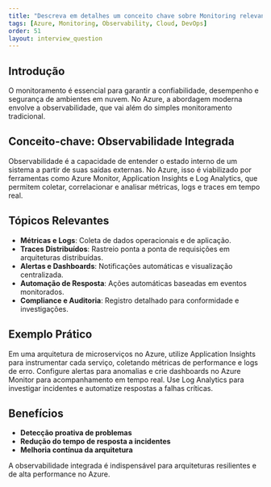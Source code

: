 ```yaml
---
title: "Descreva em detalhes um conceito chave sobre Monitoring relevante para arquitetura no Azure."
tags: [Azure, Monitoring, Observability, Cloud, DevOps]
order: 51
layout: interview_question
---
```


## Introdução
O monitoramento é essencial para garantir a confiabilidade, desempenho e segurança de ambientes em nuvem. No Azure, a abordagem moderna envolve a observabilidade, que vai além do simples monitoramento tradicional.

## Conceito-chave: Observabilidade Integrada
Observabilidade é a capacidade de entender o estado interno de um sistema a partir de suas saídas externas. No Azure, isso é viabilizado por ferramentas como Azure Monitor, Application Insights e Log Analytics, que permitem coletar, correlacionar e analisar métricas, logs e traces em tempo real.

## Tópicos Relevantes
- **Métricas e Logs**: Coleta de dados operacionais e de aplicação.
- **Traces Distribuídos**: Rastreio ponta a ponta de requisições em arquiteturas distribuídas.
- **Alertas e Dashboards**: Notificações automáticas e visualização centralizada.
- **Automação de Resposta**: Ações automáticas baseadas em eventos monitorados.
- **Compliance e Auditoria**: Registro detalhado para conformidade e investigações.

## Exemplo Prático
Em uma arquitetura de microserviços no Azure, utilize Application Insights para instrumentar cada serviço, coletando métricas de performance e logs de erro. Configure alertas para anomalias e crie dashboards no Azure Monitor para acompanhamento em tempo real. Use Log Analytics para investigar incidentes e automatize respostas a falhas críticas.

## Benefícios
- **Detecção proativa de problemas**
- **Redução do tempo de resposta a incidentes**
- **Melhoria contínua da arquitetura**

A observabilidade integrada é indispensável para arquiteturas resilientes e de alta performance no Azure.
